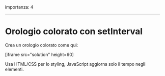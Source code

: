 importanza: 4

---

# Orologio colorato con setInterval

Crea un orologio colorato come qui:

[iframe src="solution" height=60]

Usa HTML/CSS per lo styling, JavaScript aggiorna solo il tempo negli elementi.
